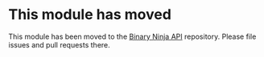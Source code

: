 # This module has moved

This module has been moved to the [Binary Ninja API](https://github.com/Vector35/binaryninja-api/tree/dev/platform/mac) repository. Please file issues and pull requests there.
